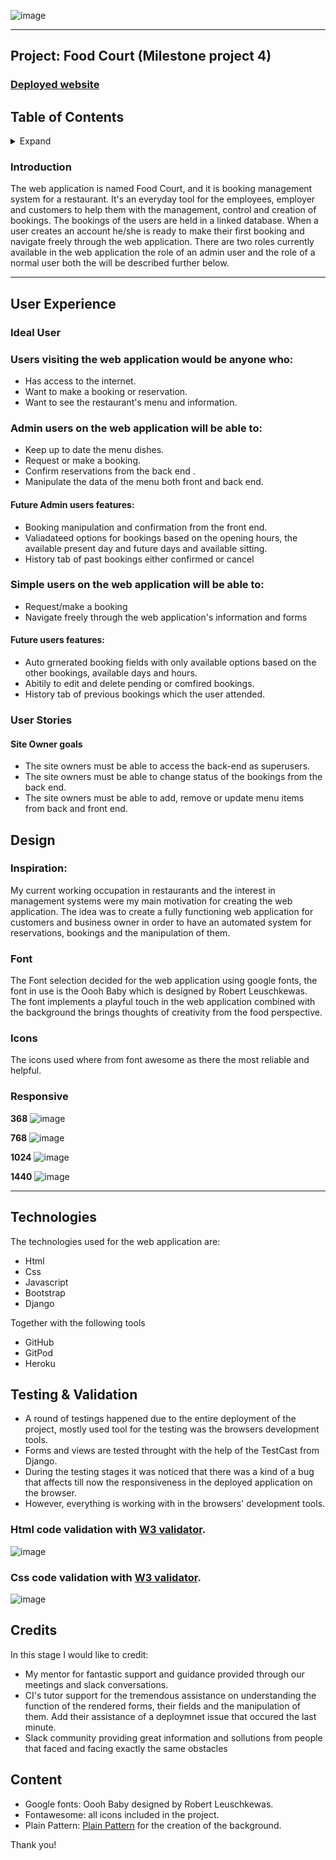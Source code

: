 ![image](https://user-images.githubusercontent.com/25570623/151126988-17dcccb2-bf65-4840-82e6-c92738618a6b.png)

---
## Project: Food Court (Milestone project 4)

### [Deployed website]( https://ci-ms4-app.herokuapp.com/)

## Table of Contents

<details>
<summary>
  Expand
</summary>
  
  * [Introduction](#introduction)
  * [User Experience (UX)](#user-experience-(ux))
  * [Design](#design)
  * [Technologies](#technologies)
  * [Testing](#testing)
  * [Deployment](#deployment)
  * [Credits](#credits)
    * [Resources](#resources)
    * [Media](#media)
    
</details>
 
### Introduction

The web application is named Food Court, and it is booking management system for a restaurant. It's an everyday tool for the employees, employer and customers to help them with the management, control and creation of bookings. 
The bookings of the users are held in a linked database. When a user creates an account he/she is ready to make their first booking and navigate freely through the web application.
There are two roles currently available in the web application the role of an admin user and the role of a normal user both the will be described further below.

---
## User Experience

### Ideal User

### Users visiting the web application would be anyone who:

* Has access to the internet.
* Want to make a booking or reservation.
* Want to see the restaurant's menu and information.

### Admin users on the web application will be able to:

* Keep up to date the menu dishes.
* Request or make a booking.
* Confirm reservations from the back end .
* Manipulate the data of the menu both front and back end.

#### Future Admin users features:
* Booking manipulation and confirmation from the front end.
* Valiadateed options for bookings based on the opening hours, the available present day and future days and available sitting.
* History tab of past bookings either confirmed or cancel

### Simple users on the web application will be able to:

* Request/make a booking
* Navigate freely through the web application's information and forms


#### Future users features:
* Auto grnerated booking fields with only available options based on the other bookings, available days and hours.
* Abitily to edit and delete pending or comfired bookings.
* History tab of previous bookings which the user attended.

### User Stories

#### Site Owner goals

- The site owners must be able to access the back-end as superusers.
- The site owners must be able to change status of the bookings from the back end.
- The site owners must be able to add, remove or update menu items from back and front end.

## Design

### Inspiration:

My current working occupation in restaurants and the interest in management systems were my main motivation for creating the web application. The idea was to create a fully functioning web application for customers and business owner in order to have an automated system for reservations, bookings and the manipulation of them.

### Font

The Font selection decided for the web application using google fonts, the font in use is the Oooh Baby which is designed by Robert Leuschkewas.
The font implements a playful touch in the web application combined with the background the brings thoughts of creativity from the food perspective.


### Icons

The icons used where from font awesome as there the most reliable and helpful.

### Responsive

**368**
![image](https://user-images.githubusercontent.com/25570623/151141097-b27eb41c-fc27-4574-a8d4-8135180f8105.png)

**768**
![image](https://user-images.githubusercontent.com/25570623/151134048-81237d9e-b7eb-43a9-85a2-88a8dbfc070b.png)

**1024**
![image](https://user-images.githubusercontent.com/25570623/151134257-2dca0ca3-4148-4f8d-b879-de8dba2ddb35.png)

**1440**
![image](https://user-images.githubusercontent.com/25570623/151134562-74455ff5-4a84-4fb9-bc0f-94ff58b102fa.png)



------

## Technologies
The technologies used for the web application are:
* Html
* Css
* Javascript
* Bootstrap
* Django

Together with the following tools
* GitHub 
* GitPod
* Heroku

## Testing & Validation

- A round of testings happened due to the entire deployment of the project, mostly used tool for the testing was the browsers development tools.
- Forms and views are tested throught with the help of the TestCast from Django.
- During the testing stages it was noticed that there was a kind of a bug that affects till now the responsiveness in the deployed application on the browser.
- However, everything is working with in the browsers' development tools. 

### Html code validation with [W3 validator]( https://validator.w3.org/).
![image](https://user-images.githubusercontent.com/25570623/151073086-1b9a95e4-7b81-4949-aad7-fb9a734548e1.png)

### Css code validation with [W3 validator]( https://jigsaw.w3.org/css-validator/).
![image](https://user-images.githubusercontent.com/25570623/151073456-e68252ef-377d-41c7-997b-1d1e7105ec89.png)


## Credits

In this stage I would like to credit:

- My mentor for fantastic support and guidance provided through our meetings and slack conversations.
- CI's tutor support for the tremendous assistance on understanding the function of the rendered forms, their fields and the manipulation of them. Add their assistance of a deploymnet issue that occured the last minute.
- Slack community providing great information and sollutions from people that faced and facing exactly the same obstacles


## Content

-  Google fonts: Oooh Baby designed by Robert Leuschkewas.
-  Fontawesome: all icons included in the project.
-  Plain Pattern: [Plain Pattern]( http://www.kennethcachia.com/plain-pattern/app/) for the creation of the background.

Thank you!
